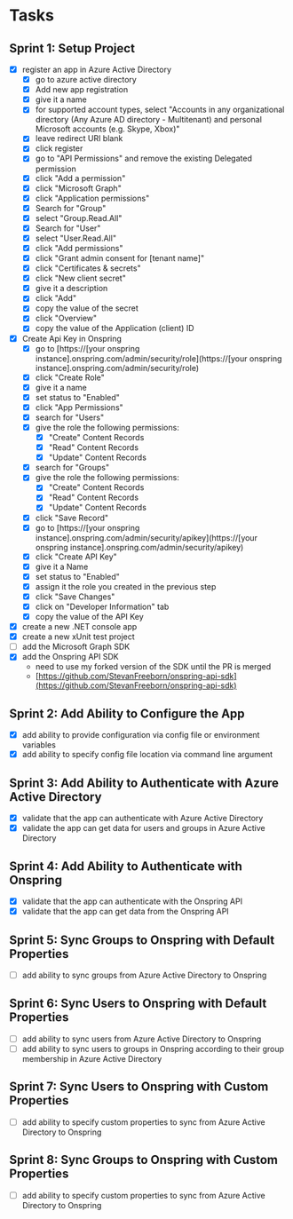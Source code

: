 # Tasks

## Sprint 1: Setup Project

- [x] register an app in Azure Active Directory
  - [x] go to azure active directory
  - [x] Add new app registration
  - [x] give it a name
  - [x] for supported account types, select "Accounts in any organizational directory (Any Azure AD directory - Multitenant) and personal Microsoft accounts (e.g. Skype, Xbox)"
  - [x] leave redirect URI blank
  - [x] click register
  - [x] go to "API Permissions" and remove the existing Delegated permission
  - [x] click "Add a permission"
  - [x] click "Microsoft Graph"
  - [x] click "Application permissions"
  - [x] Search for "Group"
  - [x] select "Group.Read.All"
  - [x] Search for "User"
  - [x] select "User.Read.All"
  - [x] click "Add permissions"
  - [x] click "Grant admin consent for [tenant name]"
  - [x] click "Certificates & secrets"
  - [x] click "New client secret"
  - [x] give it a description
  - [x] click "Add"
  - [x] copy the value of the secret
  - [x] click "Overview"
  - [x] copy the value of the Application (client) ID
- [x] Create Api Key in Onspring
  - [x] go to [https://[your onspring instance].onspring.com/admin/security/role](https://[your onspring instance].onspring.com/admin/security/role)
  - [x] click "Create Role"
  - [x] give it a name
  - [x] set status to "Enabled"
  - [x] click "App Permissions"
  - [x] search for "Users"
  - [x] give the role the following permissions:
    - [x] "Create" Content Records
    - [x] "Read" Content Records
    - [x] "Update" Content Records
  - [x] search for "Groups"
  - [x] give the role the following permissions:
    - [x] "Create" Content Records
    - [x] "Read" Content Records
    - [x] "Update" Content Records
  - [x] click "Save Record"
  - [x] go to [https://[your onspring instance].onspring.com/admin/security/apikey](https://[your onspring instance].onspring.com/admin/security/apikey)
  - [x] click "Create API Key"
  - [x] give it a Name
  - [x] set status to "Enabled"
  - [x] assign it the role you created in the previous step
  - [x] click "Save Changes"
  - [x] click on "Developer Information" tab
  - [x] copy the value of the API Key
- [x] create a new .NET console app
- [x] create a new xUnit test project
- [ ] add the Microsoft Graph SDK
- [x] add the Onspring API SDK
  - need to use my forked version of the SDK until the PR is merged
  - [https://github.com/StevanFreeborn/onspring-api-sdk](https://github.com/StevanFreeborn/onspring-api-sdk)

## Sprint 2: Add Ability to Configure the App

- [x] add ability to provide configuration via config file or environment variables
- [x] add ability to specify config file location via command line argument

## Sprint 3: Add Ability to Authenticate with Azure Active Directory

- [x] validate that the app can authenticate with Azure Active Directory
- [x] validate the app can get data for users and groups in Azure Active Directory

## Sprint 4: Add Ability to Authenticate with Onspring

- [x] validate that the app can authenticate with the Onspring API
- [x] validate that the app can get data from the Onspring API

## Sprint 5: Sync Groups to Onspring with Default Properties

- [ ] add ability to sync groups from Azure Active Directory to Onspring

## Sprint 6: Sync Users to Onspring with Default Properties

- [ ] add ability to sync users from Azure Active Directory to Onspring
- [ ] add ability to sync users to groups in Onspring according to their group membership in Azure Active Directory

## Sprint 7: Sync Users to Onspring with Custom Properties

- [ ] add ability to specify custom properties to sync from Azure Active Directory to Onspring

## Sprint 8: Sync Groups to Onspring with Custom Properties

- [ ] add ability to specify custom properties to sync from Azure Active Directory to Onspring
